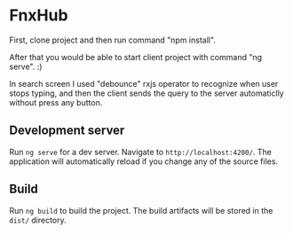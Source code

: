 # FnxHub
First, clone project and then run command "npm install". 

After that you would be able to start client project with command "ng serve". :)

In search screen I used "debounce" rxjs operator to recognize when user stops typing, and then the client sends the query to the server automaticlly without press any button.

## Development server

Run `ng serve` for a dev server. Navigate to `http://localhost:4200/`. The application will automatically reload if you change any of the source files.

## Build

Run `ng build` to build the project. The build artifacts will be stored in the `dist/` directory.
